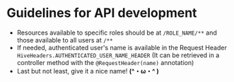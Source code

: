 # Guidelines for API development
- Resources available to specific roles should be at `/ROLE_NAME/**` and those available to all users at `/**`
- If needed, authenticated user's name is available in the Request Header `HiveHeaders.AUTHENTICATED_USER_NAME_HEADER` (It can be retrieved in a controller method with the `@RequestHeader(name)` annotation)
- Last but not least, give it a nice name! __(^・ω・^ )__